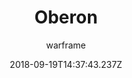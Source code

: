 ---
title: Oberon
seoTitle: Warframe Oberon. Oberon Abilities. Warfame Oberon Builds
description: Oberon has a mix of skills that allow him to deal damage and confuse his enemies, and also to protect himself and his allies.
date: 2018-09-19T14:37:43.237Z
author: warframe
layout: warframes
permalink: /warframes/oberon/
image: /images/frames/oberon.jpg
video_url: IM5jiw2rndc
footerImage: /images/frames/oberon.jpg
---